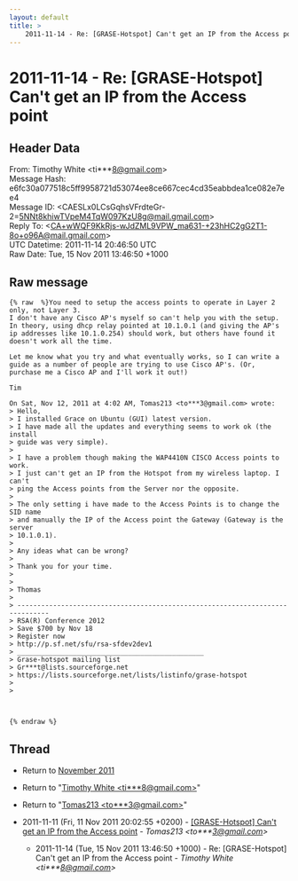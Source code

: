 ```yaml
---
layout: default
title: >
    2011-11-14 - Re: [GRASE-Hotspot] Can't get an IP from the Access point
---
```


# 2011-11-14 - Re: [GRASE-Hotspot] Can't get an IP from the Access point

## Header Data

From: Timothy White \<ti***8@gmail.com\><br>
Message Hash: e6fc30a077518c5ff9958721d53074ee8ce667cec4cd35eabbdea1ce082e7ee4<br>
Message ID: \<CAESLx0LCsGqhsVFrdteGr-2=5NNt8khiwTVpeM4TqW097KzU8g@mail.gmail.com\><br>
Reply To: \<CA+wWQF9KkRjs-wJdZML9VPW_ma631-+23hHC2gG2T1-8o+o96A@mail.gmail.com\><br>
UTC Datetime: 2011-11-14 20:46:50 UTC<br>
Raw Date: Tue, 15 Nov 2011 13:46:50 +1000<br>

## Raw message

```
{% raw  %}You need to setup the access points to operate in Layer 2 only, not Layer 3.
I don't have any Cisco AP's myself so can't help you with the setup.
In theory, using dhcp relay pointed at 10.1.0.1 (and giving the AP's
ip addresses like 10.1.0.254) should work, but others have found it
doesn't work all the time.

Let me know what you try and what eventually works, so I can write a
guide as a number of people are trying to use Cisco AP's. (Or,
purchase me a Cisco AP and I'll work it out!)

Tim

On Sat, Nov 12, 2011 at 4:02 AM, Tomas213 <to***3@gmail.com> wrote:
> Hello,
> I installed Grace on Ubuntu (GUI) latest version.
> I have made all the updates and everything seems to work ok (the install
> guide was very simple).
>
> I have a problem though making the WAP4410N CISCO Access points to work.
> I just can't get an IP from the Hotspot from my wireless laptop. I can't
> ping the Access points from the Server nor the opposite.
>
> The only setting i have made to the Access Points is to change the SID name
> and manually the IP of the Access point the Gateway (Gateway is the server
> 10.1.0.1).
>
> Any ideas what can be wrong?
>
> Thank you for your time.
>
>
> Thomas
>
> ------------------------------------------------------------------------------
> RSA(R) Conference 2012
> Save $700 by Nov 18
> Register now
> http://p.sf.net/sfu/rsa-sfdev2dev1
> _______________________________________________
> Grase-hotspot mailing list
> Gr***t@lists.sourceforge.net
> https://lists.sourceforge.net/lists/listinfo/grase-hotspot
>
>



{% endraw %}
```

## Thread

+ Return to [November 2011](/archive/2011/11)

+ Return to "[Timothy White <ti***8<span>@</span>gmail.com>](/authors/ti___8_at_gmail_com)"
+ Return to "[Tomas213 <to***3<span>@</span>gmail.com>](/authors/to___3_at_gmail_com)"

+ 2011-11-11 (Fri, 11 Nov 2011 20:02:55 +0200) - [[GRASE-Hotspot] Can't get an IP from the Access point](/archive/2011/11/fdfc18cba4d8d62b5365cd26ca0db7659967dc3bc0766097ff3d4267fee85cae) - _Tomas213 \<to***3@gmail.com\>_
  + 2011-11-14 (Tue, 15 Nov 2011 13:46:50 +1000) - Re: [GRASE-Hotspot] Can't get an IP from the Access point - _Timothy White \<ti***8@gmail.com\>_


